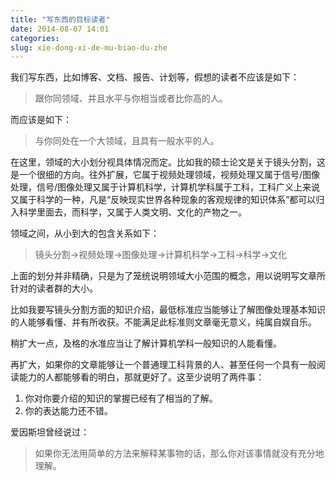 ```yaml
---
title: "写东西的目标读者"
date: 2014-08-07 14:01
categories:
slug: xie-dong-xi-de-mu-biao-du-zhe
---
```

我们写东西，比如博客、文档、报告、计划等，假想的读者不应该是如下：
>跟你同领域、并且水平与你相当或者比你高的人。

而应该是如下：
>与你同处在一个大领域，且具有一般水平的人。

在这里，领域的大小划分视具体情况而定。比如我的硕士论文是关于镜头分割，这是一个很细的方向。往外扩展，它属于视频处理领域，视频处理又属于信号/图像处理，信号/图像处理又属于计算机科学，计算机学科属于工科，工科广义上来说又属于科学的一种，凡是“反映现实世界各种现象的客观规律的知识体系”都可以归入科学里面去，而科学，又属于人类文明、文化的产物之一。

领域之间，从小到大的包含关系如下：
>镜头分割->视频处理->图像处理->计算机科学->工科->科学->文化

上面的划分并非精确，只是为了笼统说明领域大小范围的概念，用以说明写文章所针对的读者群的大小。

比如我要写镜头分割方面的知识介绍，最低标准应当能够让了解图像处理基本知识的人能够看懂、并有所收获。不能满足此标准则文章毫无意义，纯属自娱自乐。

稍扩大一点，及格的水准应当让了解计算机学科一般知识的人能看懂。

再扩大，如果你的文章能够让一个普通理工科背景的人、甚至任何一个具有一般阅读能力的人都能够看的明白，那就更好了。这至少说明了两件事：

1. 你对你要介绍的知识的掌握已经有了相当的了解。
2. 你的表达能力还不错。

爱因斯坦曾经说过：
>如果你无法用简单的方法来解释某事物的话，那么你对该事情就没有充分地理解。

 
